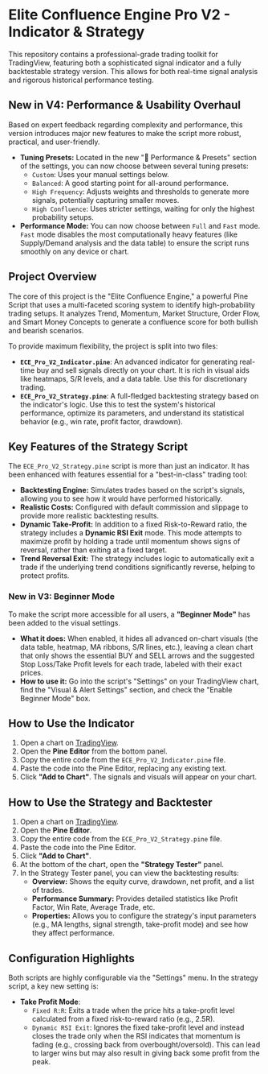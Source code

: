 # Elite Confluence Engine Pro V2 - Indicator & Strategy

This repository contains a professional-grade trading toolkit for TradingView, featuring both a sophisticated signal indicator and a fully backtestable strategy version. This allows for both real-time signal analysis and rigorous historical performance testing.

## New in V4: Performance & Usability Overhaul

Based on expert feedback regarding complexity and performance, this version introduces major new features to make the script more robust, practical, and user-friendly.

*   **Tuning Presets:** Located in the new "🚀 Performance & Presets" section of the settings, you can now choose between several tuning presets:
    *   `Custom`: Uses your manual settings below.
    *   `Balanced`: A good starting point for all-around performance.
    *   `High Frequency`: Adjusts weights and thresholds to generate more signals, potentially capturing smaller moves.
    *   `High Confluence`: Uses stricter settings, waiting for only the highest probability setups.
*   **Performance Mode:** You can now choose between `Full` and `Fast` mode. `Fast` mode disables the most computationally heavy features (like Supply/Demand analysis and the data table) to ensure the script runs smoothly on any device or chart.

## Project Overview

The core of this project is the "Elite Confluence Engine," a powerful Pine Script that uses a multi-faceted scoring system to identify high-probability trading setups. It analyzes Trend, Momentum, Market Structure, Order Flow, and Smart Money Concepts to generate a confluence score for both bullish and bearish scenarios.

To provide maximum flexibility, the project is split into two files:

*   **`ECE_Pro_V2_Indicator.pine`**: An advanced indicator for generating real-time buy and sell signals directly on your chart. It is rich in visual aids like heatmaps, S/R levels, and a data table. Use this for discretionary trading.
*   **`ECE_Pro_V2_Strategy.pine`**: A full-fledged backtesting strategy based on the indicator's logic. Use this to test the system's historical performance, optimize its parameters, and understand its statistical behavior (e.g., win rate, profit factor, drawdown).

## Key Features of the Strategy Script

The `ECE_Pro_V2_Strategy.pine` script is more than just an indicator. It has been enhanced with features essential for a "best-in-class" trading tool:

*   **Backtesting Engine:** Simulates trades based on the script's signals, allowing you to see how it would have performed historically.
*   **Realistic Costs:** Configured with default commission and slippage to provide more realistic backtesting results.
*   **Dynamic Take-Profit:** In addition to a fixed Risk-to-Reward ratio, the strategy includes a **Dynamic RSI Exit** mode. This mode attempts to maximize profit by holding a trade until momentum shows signs of reversal, rather than exiting at a fixed target.
*   **Trend Reversal Exit:** The strategy includes logic to automatically exit a trade if the underlying trend conditions significantly reverse, helping to protect profits.

### New in V3: Beginner Mode

To make the script more accessible for all users, a **"Beginner Mode"** has been added to the visual settings.

*   **What it does:** When enabled, it hides all advanced on-chart visuals (the data table, heatmap, MA ribbons, S/R lines, etc.), leaving a clean chart that only shows the essential BUY and SELL arrows and the suggested Stop Loss/Take Profit levels for each trade, labeled with their exact prices.
*   **How to use it:** Go into the script's "Settings" on your TradingView chart, find the "Visual & Alert Settings" section, and check the "Enable Beginner Mode" box.

## How to Use the **Indicator**

1.  Open a chart on [TradingView](https://www.tradingview.com/).
2.  Open the **Pine Editor** from the bottom panel.
3.  Copy the entire code from the `ECE_Pro_V2_Indicator.pine` file.
4.  Paste the code into the Pine Editor, replacing any existing text.
5.  Click **"Add to Chart"**. The signals and visuals will appear on your chart.

## How to Use the **Strategy** and Backtester

1.  Open a chart on [TradingView](https://www.tradingview.com/).
2.  Open the **Pine Editor**.
3.  Copy the entire code from the `ECE_Pro_V2_Strategy.pine` file.
4.  Paste the code into the Pine Editor.
5.  Click **"Add to Chart"**.
6.  At the bottom of the chart, open the **"Strategy Tester"** panel.
7.  In the Strategy Tester panel, you can view the backtesting results:
    *   **Overview:** Shows the equity curve, drawdown, net profit, and a list of trades.
    *   **Performance Summary:** Provides detailed statistics like Profit Factor, Win Rate, Average Trade, etc.
    *   **Properties:** Allows you to configure the strategy's input parameters (e.g., MA lengths, signal strength, take-profit mode) and see how they affect performance.

## Configuration Highlights

Both scripts are highly configurable via the "Settings" menu. In the strategy script, a key new setting is:

*   **Take Profit Mode**:
    *   `Fixed R:R`: Exits a trade when the price hits a take-profit level calculated from a fixed risk-to-reward ratio (e.g., 2.5R).
    *   `Dynamic RSI Exit`: Ignores the fixed take-profit level and instead closes the trade only when the RSI indicates that momentum is fading (e.g., crossing back from overbought/oversold). This can lead to larger wins but may also result in giving back some profit from the peak.